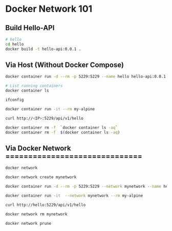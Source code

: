 # Docker Network 101

## Build Hello-API

```sh
# hello
cd hello
docker build -t hello-api:0.0.1 .
```

## Via Host (Without Docker Compose)

```sh
docker container run -d --rm -p 5229:5229 --name hello hello-api:0.0.1
```

```sh
# List running containers
docker container ls
```

```sh
ifconfig
```

```sh
docker container run -it --rm my-alpine
```

```sh
curl http://<IP>:5229/api/v1/hello
```

```sh
docker container rm -f  `docker container ls -aq`
docker container rm -f  $(docker container ls -aq)
```

## Via Docker Network ==============================

```sh
docker network
```

```sh
docker network create mynetwork
```

```sh
docker container run -d --rm -p 5229:5229 --network mynetwork --name hello hello-api:0.0.1
```

```sh
docker container run -it  --network mynetwork --rm my-alpine
```

```sh
curl http://hello:5229/api/v1/hello
```

```sh
docker network rm mynetwork
```

```sh
docker network prune
```